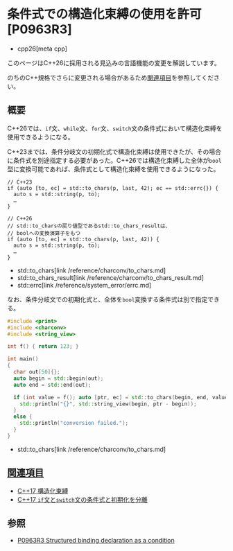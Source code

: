 # 条件式での構造化束縛の使用を許可 [P0963R3]
* cpp26[meta cpp]

<!-- start lang caution -->

このページはC++26に採用される見込みの言語機能の変更を解説しています。

のちのC++規格でさらに変更される場合があるため[関連項目](#relative-page)を参照してください。

<!-- last lang caution -->

## 概要
C++26では、`if`文、`while`文、`for`文、`switch`文の条件式において構造化束縛を使用できるようになる。

C++23までは、条件分岐文の初期化式で構造化束縛は使用できたが、その場合に条件式を別途指定する必要があった。C++26では構造化束縛した全体が`bool`型に変換可能であれば、条件式として構造化束縛を使用できるようになった。

```
// C++23
if (auto [to, ec] = std::to_chars(p, last, 42); ec == std::errc{}) {
  auto s = std::string(p, to);
  …
}

// C++26
// std::to_charsの戻り値型であるstd::to_chars_resultは、
// boolへの変換演算子をもつ
if (auto [to, ec] = std::to_chars(p, last, 42)) {
  auto s = std::string(p, to);
  …
}
```
* std::to_chars[link /reference/charconv/to_chars.md]
* std::to_chars_result[link /reference/charconv/to_chars_result.md]
* std::errc[link /reference/system_error/errc.md]

なお、条件分岐文での初期化式と、全体を`bool`変換する条件式は別で指定できる。

```cpp
#include <print>
#include <charconv>
#include <string_view>

int f() { return 123; }

int main()
{
  char out[50]{};
  auto begin = std::begin(out);
  auto end = std::end(out);

  if (int value = f(); auto [ptr, ec] = std::to_chars(begin, end, value)) {
    std::println("{}", std::string_view(begin, ptr - begin));
  }
  else {
    std::println("conversion failed.");
  }
}
```
* std::to_chars[link /reference/charconv/to_chars.md]

## <a id="relative-page" href="#relative-page">関連項目</a>
- [C++17 構造化束縛](/lang/cpp17/structured_bindings.md)
- [C++17 `if`文と`switch`文の条件式と初期化を分離](/lang/cpp17/selection_statements_with_initializer.md)


## 参照
- [P0963R3 Structured binding declaration as a condition](https://open-std.org/jtc1/sc22/wg21/docs/papers/2024/p0963r3.html)
